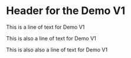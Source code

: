 # Header for the Demo V1

This is a line of text for Demo V1

This is also a line of text for Demo V1

This is also also a line of text for Demo V1
